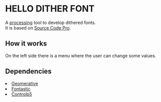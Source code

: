 <h1>HELLO DITHER FONT</h1>
A <a href="https://processing.org">processing</a> tool to develop dithered fonts.<br>
It is based on <a href="https://github.com/adobe-fonts/source-code-pro">Source Code Pro</a>.
<h2>How it works</h2>
On the left side there is a menu where the user can change some values.
<h2>Dependencies</h2>
<li><a href="http://www.ricardmarxer.com/geomerative/">Geomerative</a></li>
<li><a href="http://code.andreaskoller.com/libraries/fontastic/">Fontastic</a></li>
<li><a href="http://www.sojamo.de/libraries/controlP5/">Controlp5</a></li>